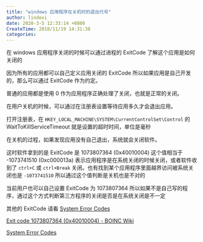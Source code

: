 ```yaml
---
title: "windows 应用程序在关机时的退出代号"
author: lindexi
date: 2020-3-5 12:33:14 +0800
CreateTime: 2018/11/19 14:31:38
categories: 
---
```


在 windows 应用程序关闭的时候可以通过进程的 ExitCode 了解这个应用是如何关闭的

<!--more-->


<!-- CreateTime:2018/11/19 14:31:38 -->

<!-- csdn -->

因为所有的应用都可以自己定义应用关闭的 ExitCode 所以如果应用是自己开发的，那么可以通过 ExitCode 作为约定。

普通的应用都是使用 0 作为应用程序正确处理了关闭，也就是正常的关闭。

在用户关机的时候，可以通过在注册表设置等待应用多久才会退出应用。

打开注册表，在 `HKEY_LOCAL_MACHINE\SYSTEM\CurrentControlSet\Control` 的 WaitToKillServiceTimeout 就是设置的超时时间，单位是毫秒

在关机的过程，如果发现应用没有自己退出，系统就会关闭软件。

这时软件拿到的是 ExitCode 是 1073807364 (0x40010004) 这个值相当于  -1073741510 (0xc000013a) 表示应用程序是在系统关闭的时候关闭，或者软件收到了 `ctrl+C` 或 `ctrl+Break` 关闭。也有找到某个应用程序里面越界访问被系统关闭也是 `-1073741510` 所以通过这个值判断是关机也是不对的
 
当前用户也可以自己设置 ExitCode 为 1073807364 所以如果不是自己写的程序，通过这个方式判断第三方程序的关闭是否是在系统关闭是不一定

其他的 ExitCode 请看 [System Error Codes](https://docs.microsoft.com/en-us/windows/desktop/Debug/system-error-codes )

[Exit code 1073807364 (0x40010004) - BOINC Wiki](https://boinc.mundayweb.com/wiki/index.php?title=Exit_code_1073807364_(0x40010004) )

[System Error Codes](https://docs.microsoft.com/en-us/windows/desktop/Debug/system-error-codes )

